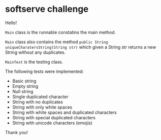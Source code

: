 # softserve challenge

Hello!

`Main` class is the runnable constatins the main method. 

`Main` class also contains the method `public String uniqueCharatersString(String str)` which given a String str returns a new String without any duplicates.

`MainTest` is the testing class.

The following tests were implemented:
- Basic string
- Empty string
- Null string
- Single duplicated character
- String with no duplicates
- String with only white spaces
- String with white spaces and duplicated characters
- String with special duplicated characters
- String with unicode characters (emojis)

Thank you!


